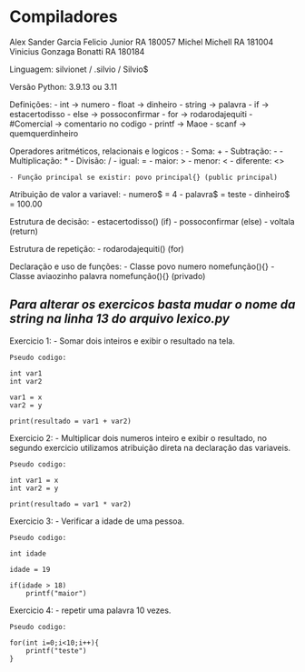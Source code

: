 # Compiladores

Alex Sander Garcia Felicio Junior   RA 180057
Michel Michell  RA 181004
Vinicius Gonzaga Bonatti    RA 180184

Linguagem: silvionet / .silvio / Silvio$ 

Versão Python: 3.9.13 ou 3.11

Definições:
    - int -> numero
    - float -> dinheiro
    - string -> palavra
    - if -> estacertodisso
    - else -> possoconfirmar
    - for -> rodarodajequiti
    - #Comercial -> comentario no codigo
    - printf -> Maoe
    - scanf -> quemquerdinheiro

Operadores aritméticos, relacionais e logicos :
    - Soma: +
    - Subtração: -
    - Multiplicação: *
    - Divisão: /
    - igual: =
    - maior: >
    - menor: <
    - diferente: <>

    - Função principal se existir: povo principal{} (public principal)

Atribuição de valor a variavel:
    - numero$ = 4
    - palavra$ = teste
    - dinheiro$ = 100.00

Estrutura de decisão:
    - estacertodisso() (if)
    - possoconfirmar (else)
    - voltala (return)

Estrutura de repetição:
    - rodarodajequiti() (for)

Declaração e uso de funções:
    - Classe povo numero nomefunção(){}
    - Classe aviaozinho palavra nomefunção(){} (privado)
##
## ***Para alterar os exercicos basta mudar o nome da string na linha 13 do arquivo lexico.py***

Exercicio 1:
    - Somar dois inteiros e exibir o resultado na tela.

    Pseudo codigo:

    int var1
    int var2

    var1 = x
    var2 = y

    print(resultado = var1 + var2)

Exercicio 2:
    - Multiplicar dois numeros inteiro e exibir o resultado, no segundo exercicio utilizamos atribuição direta na declaração das variaveis.

    Pseudo codigo:
   
    int var1 = x
    int var2 = y

    print(resultado = var1 * var2)

Exercicio 3:
    - Verificar a idade de uma pessoa.

    Pseudo codigo:
   
    int idade

    idade = 19

    if(idade > 18)
        printf("maior")

Exercicio 4:
    - repetir uma palavra 10 vezes.

    Pseudo codigo:
   
    for(int i=0;i<10;i++){
        printf("teste")
    }
